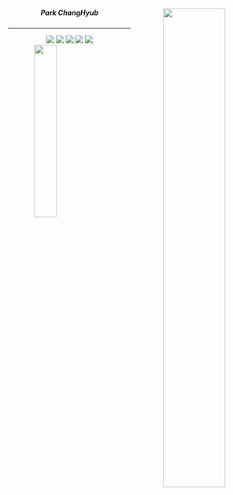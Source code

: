 <!-- ![Footer](https://capsule-render.vercel.app/api?type=waving&color=auto&height=200&section=footer) -->

<div align="center">

  <img align="right" width="50%" src="https://github-readme-stats.vercel.app/api?username=thwlckd&show_icons=true&theme=dracula&hide="/>
  
  ##### Park ChangHyub
  ---
  
  <!-- <img src="https://img.shields.io/badge/HTML-4479A1?style=flat&logo=HTML&logoColor=white">
  <img src="https://img.shields.io/badge/CSS-4479A1?style=flat&logo=CSS&logoColor=white">
  <img src="https://img.shields.io/badge/JS-4479A1?style=flat&logo=JS&logoColor=white"> -->
  <img src="https://img.shields.io/badge/Python-3776AB?style=flat&logo=Python&logoColor=white">
  <img src="https://img.shields.io/badge/MySQL-4479A1?style=flat&logo=MySQL&logoColor=white">
  <img src="https://img.shields.io/badge/C++-00599C?style=flat&logo=C++&logoColor=white">
  <img src="https://img.shields.io/badge/PHP-777BB4?style=flat&logo=PHP&logoColor=white">
  <img src="https://img.shields.io/badge/R-276DC3?style=flat&logo=R&logoColor=white">
  
  <div align="center">
    <img align="left" width="30%" src="https://github-readme-stats.vercel.app/api/top-langs/?username=thwlckd&theme=dracula&exclude_repo=Computer-Science-Engineering&layout=compact&langs_count=10"/>
  </div>
</div>





<!--
**thwlckd/thwlckd** is a ✨ _special_ ✨ repository because its `README.md` (this file) appears on your GitHub profile.

Here are some ideas to get you started:

- 🔭 I’m currently working on ...
- 🌱 I’m currently learning ...
- 👯 I’m looking to collaborate on ...
- 🤔 I’m looking for help with ...
- 💬 Ask me about ...
- 📫 How to reach me: ...
- 😄 Pronouns: ...
- ⚡ Fun fact: ...
-->
